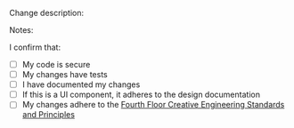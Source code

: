 Change description:

Notes:

I confirm that:
- [ ] My code is secure
- [ ] My changes have tests
- [ ] I have documented my changes
- [ ] If this is a UI component, it adheres to the design documentation 
- [ ] My changes adhere to the [Fourth Floor Creative Engineering Standards and Principles](https://github.com/Fourth-Floor-Creative/engineering-standards#readme)
